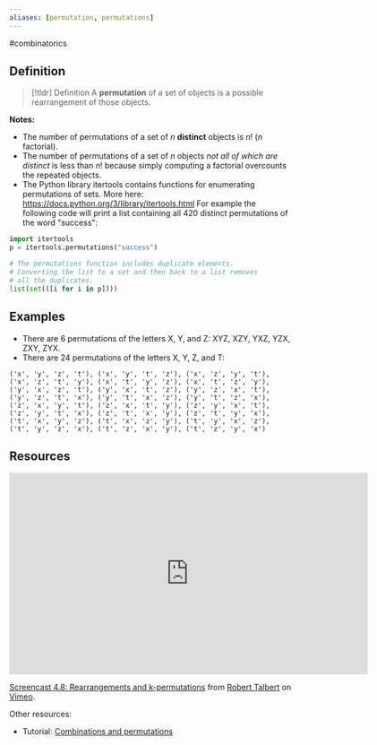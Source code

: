 ```yaml
---
aliases: [permutation, permutations]
--- 
```


#combinatorics 

## Definition 

> [!tldr] Definition
> A **permutation** of a set of objects is a possible rearrangement of those objects. 

**Notes:**

- The number of permutations of a set of $n$ **distinct** objects is $n!$ ($n$ factorial). 
- The number of permutations of a set of $n$ objects *not all of which are distinct* is less than $n!$ because simply computing a factorial overcounts the repeated objects. 
- The Python library itertools contains functions for enumerating permutations of sets. More here: https://docs.python.org/3/library/itertools.html For example the following code will print a list containing all 420 distinct permutations of the word "success": 

```python
import itertools
p = itertools.permutations("success")

# The permutations function includes duplicate elements. 
# Converting the list to a set and then back to a list removes 
# all the duplicates. 
list(set(([i for i in p])))
```

## Examples 

- There are 6 permutations of the letters X, Y, and Z: XYZ, XZY, YXZ, YZX, ZXY, ZYX. 
- There are 24 permutations of the letters X, Y, Z, and T: 
```
('x', 'y', 'z', 't'), ('x', 'y', 't', 'z'), ('x', 'z', 'y', 't'), ('x', 'z', 't', 'y'), ('x', 't', 'y', 'z'), ('x', 't', 'z', 'y'), ('y', 'x', 'z', 't'), ('y', 'x', 't', 'z'), ('y', 'z', 'x', 't'), ('y', 'z', 't', 'x'), ('y', 't', 'x', 'z'), ('y', 't', 'z', 'x'), ('z', 'x', 'y', 't'), ('z', 'x', 't', 'y'), ('z', 'y', 'x', 't'), ('z', 'y', 't', 'x'), ('z', 't', 'x', 'y'), ('z', 't', 'y', 'x'), ('t', 'x', 'y', 'z'), ('t', 'x', 'z', 'y'), ('t', 'y', 'x', 'z'), ('t', 'y', 'z', 'x'), ('t', 'z', 'x', 'y'), ('t', 'z', 'y', 'x')
```

## Resources 

<iframe src="https://player.vimeo.com/video/626473882?h=92e0a801af" width="640" height="360" frameborder="0" allow="autoplay; fullscreen; picture-in-picture" allowfullscreen></iframe>
<p><a href="https://vimeo.com/626473882">Screencast 4.8: Rearrangements and k-permutations</a> from <a href="https://vimeo.com/user132700952">Robert Talbert</a> on <a href="https://vimeo.com">Vimeo</a>.</p>

Other resources: 
- Tutorial: [Combinations and permutations](https://www.mathsisfun.com/combinatorics/combinations-permutations.html)
